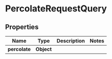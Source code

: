 

# PercolateRequestQuery


## Properties

| Name | Type | Description | Notes |
|------------ | ------------- | ------------- | -------------|
|**percolate** | **Object** |  |  |





